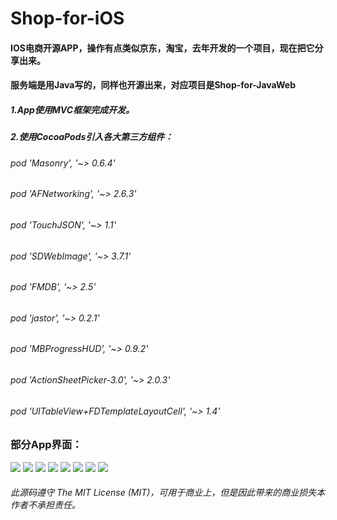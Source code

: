 # Shop-for-iOS

#### IOS电商开源APP，操作有点类似京东，淘宝，去年开发的一个项目，现在把它分享出来。
#### 服务端是用Java写的，同样也开源出来，对应项目是Shop-for-JavaWeb

##### 1.App使用MVC框架完成开发。
##### 2.使用CocoaPods引入各大第三方组件：
######     pod 'Masonry', '~> 0.6.4'
######     pod 'AFNetworking', '~> 2.6.3'
######     pod 'TouchJSON', '~> 1.1'
######     pod 'SDWebImage', '~> 3.7.1'
######     pod 'FMDB', '~> 2.5'
######     pod 'jastor', '~> 0.2.1'
######     pod 'MBProgressHUD', '~> 0.9.2'
######     pod 'ActionSheetPicker-3.0', '~> 2.0.3'
######     pod 'UITableView+FDTemplateLayoutCell', '~> 1.4'

### 部分App界面：
![](https://raw.githubusercontent.com/YKXMall/Shop-for-iOS/master/Screenshoot/IMG_6733.jpg) ![](https://raw.githubusercontent.com/YKXMall/Shop-for-iOS/master/Screenshoot/IMG_6734.jpg) ![](https://raw.githubusercontent.com/YKXMall/Shop-for-iOS/master/Screenshoot/IMG_6735.jpg) ![](https://raw.githubusercontent.com/YKXMall/Shop-for-iOS/master/Screenshoot/IMG_6737.jpg) ![](https://raw.githubusercontent.com/YKXMall/Shop-for-iOS/master/Screenshoot/IMG_6736.jpg) ![](https://raw.githubusercontent.com/YKXMall/Shop-for-iOS/master/Screenshoot/IMG_6738.jpg) ![](https://raw.githubusercontent.com/YKXMall/Shop-for-iOS/master/Screenshoot/IMG_6740.jpg) ![](https://raw.githubusercontent.com/YKXMall/Shop-for-iOS/master/Screenshoot/IMG_6741.jpg)


###### 此源码遵守 The MIT License (MIT)，可用于商业上，但是因此带来的商业损失本作者不承担责任。

